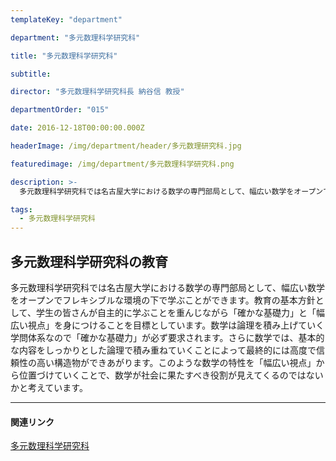 ```yaml
---
templateKey: "department"

department: "多元数理科学研究科"

title: "多元数理科学研究科"

subtitle:

director: "多元数理科学研究科長 納谷信 教授"

departmentOrder: "015"

date: 2016-12-18T00:00:00.000Z

headerImage: /img/department/header/多元数理研究科.jpg

featuredimage: /img/department/多元数理科学研究科.png

description: >-
  多元数理科学研究科では名古屋大学における数学の専門部局として、幅広い数学をオープンでフレキシブルな環境の下で学ぶことができます。教育の基本方針として、学生の皆さんが自主的に学ぶことを重んじながら「確かな基礎力」と「幅広い視点」を身につけることを目標としています。数学は論理を積み上げていく学問体系なので「確かな基礎力」が必ず要求されます。さらに数学では、基本的な内容をしっかりとした論理で積み重ねていくことによって最終的には高度で信頼性の高い構造物ができあがります。このような数学の特性を「幅広い視点」から位置づけていくことで、数学が社会に果たすべき役割が見えてくるのではないかと考えています。

tags:
  - 多元数理科学研究科
---
```


## 多元数理科学研究科の教育

多元数理科学研究科では名古屋大学における数学の専門部局として、幅広い数学をオープンでフレキシブルな環境の下で学ぶことができます。教育の基本方針として、学生の皆さんが自主的に学ぶことを重んじながら「確かな基礎力」と「幅広い視点」を身につけることを目標としています。数学は論理を積み上げていく学問体系なので「確かな基礎力」が必ず要求されます。さらに数学では、基本的な内容をしっかりとした論理で積み重ねていくことによって最終的には高度で信頼性の高い構造物ができあがります。このような数学の特性を「幅広い視点」から位置づけていくことで、数学が社会に果たすべき役割が見えてくるのではないかと考えています。

<!-- 多元数理の新部局長のインタビューは存在しない -->
<!-- ## 部局長インタビュー

(平成 29 年 8 月 10 日) -->

---

#### 関連リンク

[多元数理科学研究科](http://www.math.nagoya-u.ac.jp)
